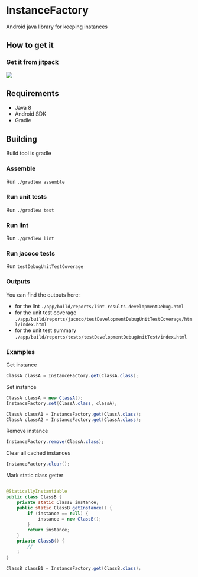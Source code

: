 # InstanceFactory

Android java library for keeping instances

## How to get it

### Get it from jitpack
[![](https://jitpack.io/v/ranapat/instancefactory.svg)](https://jitpack.io/#ranapat/instancefactory)

## Requirements
* Java 8
* Android SDK
* Gradle

## Building

Build tool is gradle

### Assemble
Run `./gradlew assemble`

### Run unit tests
Run `./gradlew test`

### Run lint
Run `./gradlew lint`

### Run jacoco tests
Run `testDebugUnitTestCoverage`

### Outputs
You can find the outputs here:
- for the lint `./app/build/reports/lint-results-developmentDebug.html`
- for the unit test coverage `./app/build/reports/jacoco/testDevelopmentDebugUnitTestCoverage/html/index.html`
- for the unit test summary `./app/build/reports/tests/testDevelopmentDebugUnitTest/index.html`

### Examples

Get instance

```java
ClassA classA = InstanceFactory.get(ClassA.class);
```

Set instance

```java
ClassA classA = new ClassA();
InstanceFactory.set(ClassA.class, classA);

ClassA classA1 = InstanceFactory.get(ClassA.class);
ClassA classA2 = InstanceFactory.get(ClassA.class);
```

Remove instance

```java
InstanceFactory.remove(ClassA.class);
```

Clear all cached instances

```java
InstanceFactory.clear();
```

Mark static class getter

```java

@StaticallyInstantiable
public class ClassB {
    private static ClassB instance;
    public static ClassB getInstance() {
        if (instance == null) {
            instance = new ClassB();
        }
        return instance;
    }
    private ClassB() {
        //
    }
}

ClassB classB1 = InstanceFactory.get(ClassB.class);
```